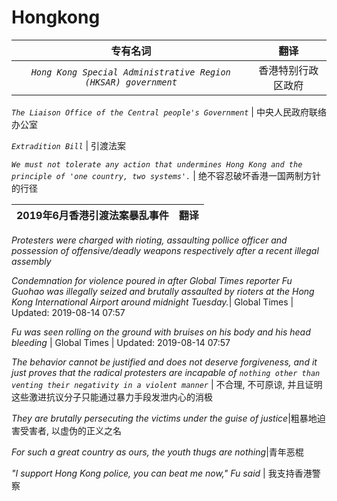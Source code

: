 
# Hongkong

专有名词|翻译
:---:|:---:
_`Hong Kong Special Administrative Region (HKSAR) government`_ | 香港特别行政区政府

_`The Liaison Office of the Central people's Government`_ | 中央人民政府联络办公室

_`Extradition Bill`_  | 引渡法案

_`We must not tolerate any action that undermines Hong Kong and the principle of 'one country, two systems'.`_ | 绝不容忍破坏香港一国两制方针的行径


2019年6月香港引渡法案暴乱事件|翻译
:---:|:---:
_Protesters were charged with rioting, assaulting pollice officer and possession of offensive/deadly weapons respectively after a recent illegal assembly_

_Condemnation for violence poured in after Global Times reporter Fu Guohao was illegally seized and brutally assaulted by rioters at the Hong Kong International Airport around midnight Tuesday._| Global Times | Updated: 2019-08-14 07:57 

_Fu was seen rolling on the ground with bruises on his body and his head bleeding_ | Global Times | Updated: 2019-08-14 07:57

_The behavior cannot be justified and does not deserve forgiveness, and it just proves that the radical protesters are incapable of `nothing other than venting their negativity in a violent manner`_ | 不合理, 不可原谅, 并且证明这些激进抗议分子只能通过暴力手段发泄内心的消极

_They are brutally persecuting the victims under the guise of justice_|粗暴地迫害受害者, 以虚伪的正义之名

_For such a great country as ours, the youth thugs are nothing_|青年恶棍

_"I support Hong Kong police, you can beat me now," Fu said_ | 我支持香港警察